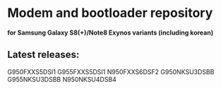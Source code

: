 # Modem and bootloader repository 
**for Samsung Galaxy S8(+)/Note8 Exynos variants (including korean)**

## Latest releases:
G950FXXS5DSI1
G955FXXS5DSI1
N950FXXS6DSF2
G950NKSU3DSBB
G955NKSU3DSBB
N950NKSU4DSB4